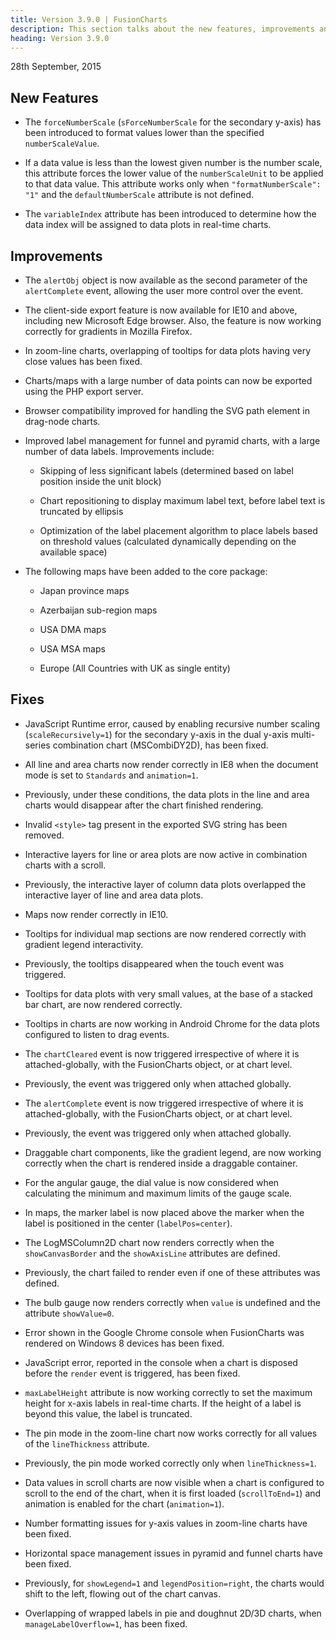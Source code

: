 ```yaml
---
title: Version 3.9.0 | FusionCharts
description: This section talks about the new features, improvements and fixes for v3.9.0.
heading: Version 3.9.0
---
```


<p class="release-date"> 28th September, 2015 </p>

## New Features

* The `forceNumberScale` (`sForceNumberScale` for the secondary y-axis) has been introduced to format values lower than the specified `numberScaleValue`.

* If a data value is less than the lowest given number is the number scale, this attribute forces the lower value of the `numberScaleUnit` to be applied to that data value. This attribute works only when `"formatNumberScale": "1"` and the `defaultNumberScale` attribute is not defined.

* The `variableIndex` attribute has been introduced to determine how the data index will be assigned to data plots in real-time charts.

## Improvements

* The `alertObj` object is now available as the second parameter of the `alertComplete` event, allowing the user more control over the event.

* The client-side export feature is now available for IE10 and above, including new Microsoft Edge browser. Also, the feature is now working correctly for gradients in Mozilla Firefox.

* In zoom-line charts, overlapping of tooltips for data plots having very close values has been fixed.

* Charts/maps with a large number of data points can now be exported using the PHP export server.

* Browser compatibility improved for handling the SVG path element in drag-node charts.

* Improved label management for funnel and pyramid charts, with a large number of data labels. Improvements include:

    * Skipping of less significant labels (determined based on label position inside the unit block)

    * Chart repositioning to display maximum label text, before label text is truncated by ellipsis

    * Optimization of the label placement algorithm to place labels based on threshold values (calculated dynamically depending on the available space)

* The following maps have been added to the core package:

    * Japan province maps

    * Azerbaijan sub-region maps

    * USA DMA maps

    * USA MSA maps

    * Europe (All Countries with UK as single entity)

## Fixes

* JavaScript Runtime error, caused by enabling recursive number scaling (`scaleRecursively=1`) for the secondary y-axis in the dual y-axis multi-series combination chart (MSCombiDY2D), has been fixed.

* All line and area charts now render correctly in IE8 when the document mode is set to `Standards` and `animation=1`.

* Previously, under these conditions, the data plots in the line and area charts would disappear after the chart finished rendering.

* Invalid `<style>` tag present in the exported SVG string has been removed.

* Interactive layers for line or area plots are now active in combination charts with a scroll. 

* Previously, the interactive layer of column data plots overlapped the interactive layer of line and area data plots.

* Maps now render correctly in IE10.

* Tooltips for individual map sections are now rendered correctly with gradient legend interactivity. 

* Previously, the tooltips disappeared when the touch event was triggered.

* Tooltips for data plots with very small values, at the base of a stacked bar chart, are now rendered correctly.

* Tooltips in charts are now working in Android Chrome for the data plots configured to listen to drag events.

* The `chartCleared` event is now triggered irrespective of where it is attached-globally, with the FusionCharts object, or at chart level. 

* Previously, the event was triggered only when attached globally.

* The `alertComplete` event is now triggered irrespective of where it is attached-globally, with the FusionCharts object, or at chart level. 

* Previously, the event was triggered only when attached globally.

* Draggable chart components, like the gradient legend, are now working correctly when the chart is rendered inside a draggable container.

* For the angular gauge, the dial value is now considered when calculating the minimum and maximum limits of the gauge scale.

* In maps, the marker label is now placed above the marker when the label is positioned in the center (`labelPos=center`).

* The LogMSColumn2D chart now renders correctly when the `showCanvasBorder` and the `showAxisLine` attributes are defined. 

* Previously, the chart failed to render even if one of these attributes was defined.

* The bulb gauge now renders correctly when `value` is undefined and the attribute `showValue=0`.

* Error shown in the Google Chrome console when FusionCharts was rendered on Windows 8 devices has been fixed.

* JavaScript error, reported in the console when a chart is disposed before the `render` event is triggered, has been fixed.

* `maxLabelHeight` attribute is now working correctly to set the maximum height for x-axis labels in real-time charts. If the height of a label is beyond this value, the label is truncated.

* The pin mode in the zoom-line chart now works correctly for all values of the `lineThickness` attribute. 

* Previously, the pin mode worked correctly only when `lineThickness=1`.

* Data values in scroll charts are now visible when a chart is configured to scroll to the end of the chart, when it is first loaded (`scrollToEnd=1`) and animation is enabled for the chart (`animation=1`).

* Number formatting issues for y-axis values in zoom-line charts have been fixed.

* Horizontal space management issues in pyramid and funnel charts have been fixed. 

* Previously, for `showLegend=1` and `legendPosition=right`, the charts would shift to the left, flowing out of the chart canvas.

* Overlapping of wrapped labels in pie and doughnut 2D/3D charts, when `manageLabelOverflow=1`, has been fixed.